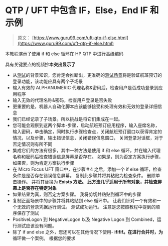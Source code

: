 # QTP / UFT 中包含 IF，Else，End IF 和示例

> 原文： [https://www.guru99.com/uft-qtp-if-else.html](https://www.guru99.com/uft-qtp-if-else.html)

本教程演示了使用 if 和 else 循环在 HP QTP 中进行高级编码

具有关键要点的视频抄本**突出显示了**

*   从[测试](/software-testing.html)的背景知识，您肯定会推断出，更准确的[测试场景](/test-scenario.html)将是验证航班预订的登录功能，该功能应具有两个子场景
*   输入有效的 ALPHANUMERIC 代理名称&密码后，检查用户是否成功登录到应用程序
*   输入无效的代理名称&密码，检查用户登录是否失败
*   更重要的是，机器人自动化脚本应该能够接受和处理有效和无效的登录详细信息
*   我们已经记录了子场景。所以挑战是将它们集成在一起。
*   您可能会观察到这两个脚本-步骤，启动航班预订应用程序，输入座席名称，输入密码，单击确定，同时执行步骤检查点，关闭航班预订窗口以获得肯定的情况，以及步骤，输出错误信息，关闭错误信息窗口， 关闭登录对话框，对于否定情况则有所不同
*   集成它们的方法有很多，其中一种方法是使用 if 和 else 循环，并在输入代理名称和密码后检查错误信息屏幕是否存在。 如果是，则为否定方案执行步骤，如果否，则为肯定方案执行步骤
*   在 Micro Focus UFT 窗口中，在步骤＃4 之后，添加一个 if else 循环，检查条件是是否存在错误信息屏幕。 复制此步骤并将其粘贴为检查条件。
    删除单击操作。 并将其替换为 **Exists 方法。 此方法几乎适用于所有对象，并检查屏幕上是否存在特定对象**
*   如果结果为真，则否定方案步骤。 我将剪切并粘贴到循环中的步骤
*   复制正面场景中的步骤并将其粘贴到 else 循环中。 让我们针对一个有效和一个无效的登录凭据运行测试。 测试成功运行。 注意是您按照教程中提到的顺序保存了测试
*   PositiveLogon 到 NegativeLogon 以及 Negative Logon 到 Combined，运行测试应该没有问题。
*   除了 if and else 之外，您还可以在其他情况下使用- **ififif。在进行合并时，为**循环做一个案例。 根据您的要求